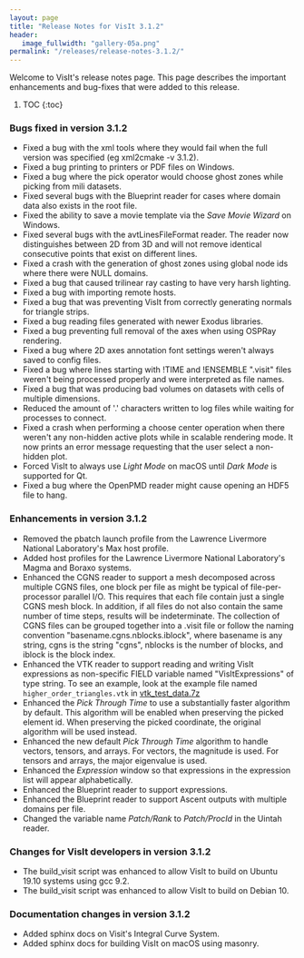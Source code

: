 ```yaml
---
layout: page
title: "Release Notes for VisIt 3.1.2"
header:
   image_fullwidth: "gallery-05a.png"
permalink: "/releases/release-notes-3.1.2/"
---
```


Welcome to VisIt's release notes page. This page describes the important
enhancements and bug-fixes that were added to this release.

1. TOC
{:toc}

### Bugs fixed in version 3.1.2

* Fixed a bug with the xml tools where they would fail when the full version was specified (eg xml2cmake -v 3.1.2).
* Fixed a bug printing to printers or PDF files on Windows.
* Fixed a bug where the pick operator would choose ghost zones while picking from mili datasets.
* Fixed several bugs with the Blueprint reader for cases where domain data also exists in the root file.
* Fixed the ability to save a movie template via the <i>Save Movie Wizard</i> on Windows.
* Fixed several bugs with the avtLinesFileFormat reader. The reader now distinguishes between 2D from 3D and will not remove identical consecutive points that exist on different lines.
* Fixed a crash with the generation of ghost zones using global node ids where there were NULL domains.
* Fixed a bug that caused trilinear ray casting to have very harsh lighting.
* Fixed a bug with importing remote hosts.
* Fixed a bug that was preventing VisIt from correctly generating normals for triangle strips.
* Fixed a bug reading files generated with newer Exodus libraries.
* Fixed a bug preventing full removal of the axes when using OSPRay rendering.
* Fixed a bug where 2D axes annotation font settings weren't always saved to config files.
* Fixed a bug where lines starting with !TIME and !ENSEMBLE ".visit" files weren't being processed properly and were interpreted as file names.
* Fixed a bug that was producing bad volumes on datasets with cells of multiple dimensions.
* Reduced the amount of '.' characters written to log files while waiting for processes to connect.
* Fixed a crash when performing a choose center operation when there weren't any non-hidden active plots while in scalable rendering mode. It now prints an error message requesting that the user select a non-hidden plot.
* Forced VisIt to always use <i>Light Mode</i> on macOS until <i>Dark Mode</i> is supported for Qt.
* Fixed a bug where the OpenPMD reader might cause opening an HDF5 file to hang.

### Enhancements in version 3.1.2

* Removed the pbatch launch profile from the Lawrence Livermore National Laboratory's Max host profile.
* Added host profiles for the Lawrence Livermore National Laboratory's Magma and Boraxo systems.
* Enhanced the CGNS reader to support a mesh decomposed across multiple CGNS files, one block per file as might be typical of file-per-processor parallel I/O. This requires that each file contain just a single CGNS mesh block. In addition, if all files do not also contain the same number of time steps, results will be indeterminate. The collection of CGNS files can be grouped together into a .visit file or follow the naming convention "basename.cgns.nblocks.iblock", where basename is any string, cgns is the string "cgns", nblocks is the number of blocks, and iblock is the block index.
* Enhanced the VTK reader to support reading and writing VisIt expressions as non-specific FIELD variable named "VisItExpressions" of type string. To see an example, look at the example file named <code>higher_order_triangles.vtk</code> in <a href="https://github.com/visit-dav/visit/blob/develop/data/vtk_test_data.7z?raw=true">vtk_test_data.7z</a>
* Enhanced the <i>Pick Through Time</i> to use a substantially faster algorithm by default. This algorithm will be enabled when preserving the picked element id. When preserving the picked coordinate, the original algorithm will be used instead.
* Enhanced the new default <i>Pick Through Time</i> algorithm to handle vectors, tensors, and arrays. For vectors, the magnitude is used. For tensors and arrays, the major eigenvalue is used.
* Enhanced the <i>Expression</i> window so that expressions in the expression list will appear alphabetically.
* Enhanced the Blueprint reader to support expressions.
* Enhanced the Blueprint reader to support Ascent outputs with multiple domains per file.
* Changed the variable name <i>Patch/Rank</i> to <i>Patch/ProcId</i> in the Uintah reader.

### Changes for VisIt developers in version 3.1.2

* The build_visit script was enhanced to allow VisIt to build on Ubuntu 19.10 systems using gcc 9.2.
* The build_visit script was enhanced to allow VisIt to build on Debian 10.

### Documentation changes in version 3.1.2

* Added sphinx docs on Visit's Integral Curve System.
* Added sphinx docs for building VisIt on macOS using masonry.
